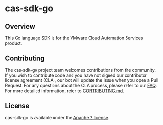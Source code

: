 # cas-sdk-go

## Overview

This Go language SDK is for the VMware Cloud Automation Services product.

## Contributing

The cas-sdk-go project team welcomes contributions from the community.
If you wish to contribute code and you have not signed our contributor
license agreement (CLA), our bot will update the issue when you open a
Pull Request. For any questions about the CLA process, please refer to
our [FAQ](https://cla.vmware.com/faq). For more detailed information,
refer to [CONTRIBUTING.md](CONTRIBUTING.md).

## License

cas-sdk-go is available under the [Apache 2 license](LICENSE).
